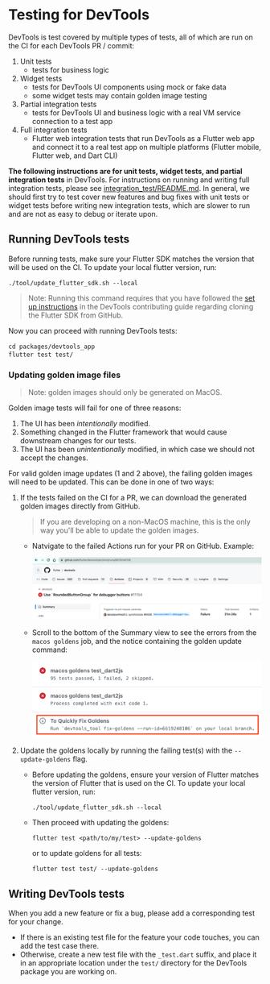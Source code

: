 Testing for DevTools
=======================

DevTools is test covered by multiple types of tests, all of which are run on the CI for each DevTools PR / commit:

1. Unit tests
    - tests for business logic
2. Widget tests
    - tests for DevTools UI components using mock or fake data
    - some widget tests may contain golden image testing
3. Partial integration tests
    - tests for DevTools UI and business logic with a real VM service connection to a test app
4. Full integration tests
    - Flutter web integration tests that run DevTools as a Flutter web app and connect it to a real test app
    on multiple platforms (Flutter mobile, Flutter web, and Dart CLI)

**The following instructions are for unit tests, widget tests, and partial integration tests** in DevTools. For instructions
on running and writing full integration tests, please see [integration_test/README.md](integration_test/README.md).
In general, we should first try to test cover new features and bug fixes with unit tests or widget tests
before writing new integration tests, which are slower to run and are not as easy to debug or iterate upon.

## Running DevTools tests

Before running tests, make sure your Flutter SDK matches the version that will be used on
the CI. To update your local flutter version, run:

```
./tool/update_flutter_sdk.sh --local
```
> Note: Running this command requires that you have followed the [set up instructions](CONTRIBUTING.md#set-up-your-devtools-environment)
in the DevTools contributing guide regarding cloning the Flutter SDK from GitHub.

Now you can proceed with running DevTools tests:

```
cd packages/devtools_app
flutter test test/
```

### Updating golden image files

> Note: golden images should only be generated on MacOS.

Golden image tests will fail for one of three reasons:

1. The UI has been _intentionally_ modified.
2. Something changed in the Flutter framework that would cause downstream changes for our tests.
3. The UI has been _unintentionally_ modified, in which case we should not accept the changes.

For valid golden image updates (1 and 2 above), the failing golden images will need to be updated. This can
be done in one of two ways:

1. If the tests failed on the CI for a PR, we can download the generated golden images directly from GitHub.
    > If you are developing on a non-MacOS machine, this is the only way you'll be able to update the golden images. 
    - Natvigate to the failed Actions run for your PR on GitHub. Example:

        ![Failed actions run](_markdown_images/failed_actions_run.png)
    
    - Scroll to the bottom of the Summary view to see the errors from the `macos goldens` job, and the notice containing the golden update command:

        ![Failed goldens notice](_markdown_images/failed_goldens_notice.png)

2. Update the goldens locally by running the failing test(s) with the `--update-goldens` flag.

    - Before updating the goldens, ensure your version of Flutter matches the version of Flutter that is used
    on the CI. To update your local flutter version, run:

        ```
        ./tool/update_flutter_sdk.sh --local
        ```

    - Then proceed with updating the goldens:

        ```
        flutter test <path/to/my/test> --update-goldens
        ```

        or to update goldens for all tests:
        ```
        flutter test test/ --update-goldens
        ```

## Writing DevTools tests

When you add a new feature or fix a bug, please add a corresponding test for your change.

- If there is an existing test file for the feature your code touches, you can add the test case
there. 
- Otherwise, create a new test file with the `_test.dart` suffix, and place it in an appropriate
location under the `test/` directory for the DevTools package you are working on.

